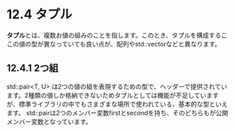 # 12.4 タプル
**タプル**とは、複数お値の組みのことを指します。このとき、タプルを構成するここの値の型が異なっていても良い点が、配列やstd::vectorなどと異なります。

## 12.4.1 2つ組
std::pair<T, U> は2つの値の組を表現するための型で、<utility>ヘッダーで提供されています。2種類の値しか格納できないためタプルとしては機能が不足していますが、標準ライブラリの中でもさまざまな場所で使われている、基本的な型といえます。
std::pairは2つのメンバー変数firstとsecondを持ち、そのどちらもが公開メンバー変数となっています。

